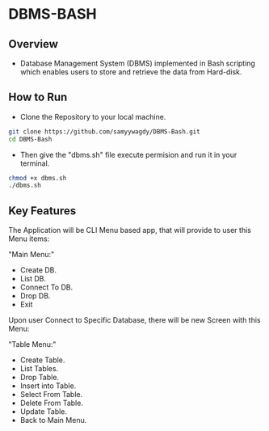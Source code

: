 # DBMS-BASH
## Overview
- Database Management System (DBMS) implemented in Bash scripting which enables users to store and retrieve the data from Hard-disk.

## How to Run
- Clone the Repository to your local machine.
```bash
git clone https://github.com/samyywagdy/DBMS-Bash.git
cd DBMS-Bash
```

- Then give the "dbms.sh" file execute permision and run it in your terminal.
```bash
chmod +x dbms.sh
./dbms.sh
```

## Key Features
The Application will be CLI Menu based app, that will provide to user this Menu items:

"Main Menu:"
- Create DB.
- List DB.
- Connect To DB.
- Drop DB.
- Exit

Upon user Connect to Specific Database, there will be new Screen with this Menu:

"Table Menu:"
- Create Table.
- List Tables.
- Drop Table.
- Insert into Table.
- Select From Table.
- Delete From Table.
- Update Table.
- Back to Main Menu.


